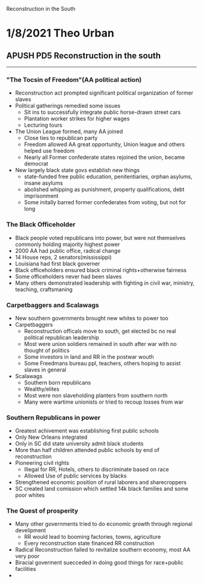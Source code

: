 Reconstruction in the South

# 1/8/2021 Theo Urban
## APUSH PD5 Reconstruction in the south
***
### "The Tocsin of Freedom"(AA political action)
 - Reconstruction act prompted significant political organization of former slaves
 - Political gatherings remedied some issues
	 - Sit ins to successfully integrate public horse-drawn street cars
	 - Plantation worker strikes for higher wages
	 - Lecturing tours
 - The Union League formed, many AA joined
	 - Close ties to republican party
	 - Freedom allowed AA great opportunity, Union league and others helped use freedom
	 - Nearly all Former confederate states rejoined the union, became democrat
 - New largely black state govs establish new things
	 - state-funded free public education, penitentiaries, orphan asylums, insane asylums
	 - abolished whipping as punishment, property qualifications, debt imprisonment
	 - Some initally barred former confederates from voting, but not for long

### The Black Officeholder
 - Black people voted republicans into power, but were not themselves commonly holding majority highest power
 - 2000 AA had public office, radical change
 - 14 House reps, 2 senators(mississippi)
 - Louisiana had first black governer
 - Black officeholders ensured black criminal rights+otherwise fairness
 - Some officeholders never had been slaves
 - Many others demonstrated leadership with fighting in civil war, ministry, teaching, craftsmaning

### Carpetbaggers and Scalawags
 - New southern governments brought new whites to power too
 - Carpetbaggers
	 - Reconstruction officals move to south, get elected bc no real political republican leadership
	 - Most were union soldiers remained in south after war with no thought of politics
	 - Some investors in land and RR in the postwar wouth
	 - Some Freedmans bureau ppl, teachers, others hoping to assist slaves in general
 - Scalawags
	 - Southern born republicans
	 - Wealthy/elites
	 - Most were non slaveholding planters from southern north
	 - Many were wartime unionists or tried to recoup losses from war

### Southern Republicans in power
 - Greatest achivement was establishing first public schools
 - Only New Orleans integrated
 - Only in SC did state university admit black students
 - More than half children attended public schools by end of reconstruction
 - Pioneering civil rights
	 - Illegal for RR, Hotels, others to discriminate based on race
	 - Allowed Use of public services by blacks
 - Strengthened economic position of rural laborers and sharecroppers
 - SC created land comission which settled 14k black families and some poor whites

### The Quest of prosperity
 - Many other governments tried to do economic growth through regional develipment
	 - RR would lead to booming factories, towns, agriculture
	 - Every reconstruction state financed RR construction
 - Radical Reconstruction failed to revitalize southern economy, most AA very poor
 - Biracial goverment suecceded in doing good things for race+public facilities
 - 